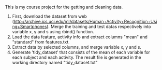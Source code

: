 This is my course project for the getting and cleaning data.

1. First, download the dataset from web (http://archive.ics.uci.edu/ml/datasets/Human+Activity+Recognition+Using+Smartphones). Merge the training and test datas respectively into variable x, y and s using rbind() function.
2. Load the data feature, activity info and extract columns "mean" and "standard" from features.txt.
3. Extract data by selected columns, and merge variable x, y and s. 
4. Generate 'tidy_dataset' that consists of the mean of each variable for each subject and each activity. The result file is generated in the working directory named "tidy_dataset.txt"
